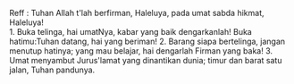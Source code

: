 Reff :
Tuhan Allah t'lah berfirman, Haleluya,
pada umat sabda hikmat, Haleluya!
<br>
1.
Buka telinga, hai umatNya, kabar yang baik dengarkanlah!
Buka hatimu:Tuhan datang, hai yang beriman!
2.
Barang siapa bertelinga, jangan menutup hatinya;
yang mau belajar, hai dengarlah Firman yang baka!
3.
Umat menyambut Jurus'lamat yang dinantikan dunia;
timur dan barat satu jalan, Tuhan pandunya.